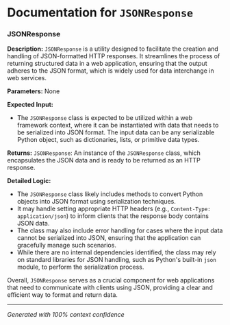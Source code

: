 # Documentation for `JSONResponse`

### JSONResponse

**Description:**
`JSONResponse` is a utility designed to facilitate the creation and handling of JSON-formatted HTTP responses. It streamlines the process of returning structured data in a web application, ensuring that the output adheres to the JSON format, which is widely used for data interchange in web services.

**Parameters:**
None

**Expected Input:**
- The `JSONResponse` class is expected to be utilized within a web framework context, where it can be instantiated with data that needs to be serialized into JSON format. The input data can be any serializable Python object, such as dictionaries, lists, or primitive data types.

**Returns:**
`JSONResponse`: An instance of the `JSONResponse` class, which encapsulates the JSON data and is ready to be returned as an HTTP response.

**Detailed Logic:**
- The `JSONResponse` class likely includes methods to convert Python objects into JSON format using serialization techniques.
- It may handle setting appropriate HTTP headers (e.g., `Content-Type: application/json`) to inform clients that the response body contains JSON data.
- The class may also include error handling for cases where the input data cannot be serialized into JSON, ensuring that the application can gracefully manage such scenarios.
- While there are no internal dependencies identified, the class may rely on standard libraries for JSON handling, such as Python's built-in `json` module, to perform the serialization process. 

Overall, `JSONResponse` serves as a crucial component for web applications that need to communicate with clients using JSON, providing a clear and efficient way to format and return data.

---
*Generated with 100% context confidence*
